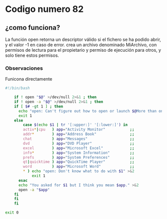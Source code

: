 # Codigo numero 82

## ¿como funciona?
La función open retorna un descriptor válido si el fichero se ha podido abrir, y el valor -1 en caso de error. crea un archivo denominado MiArchivo, con permisos de lectura para el propietario y permiso de ejecución para otros, y solo tiene estos permisos.
### **Observaciones**
Funicona directamente
```bash
#!/bin/bash

    if ! open "$@" >/dev/null 2>&1 ; then
    if ! open -a "$@" >/dev/null 2>&1 ; then
    if [ $# -gt 1 ] ; then
      echo "open: Can't figure out how to open or launch $@More than one program not supported" >&2
      exit 1
    else
        case $(echo $1 | tr '[:upper:]' '[:lower:]') in
        activ*|cpu   ) app="Activity Monitor"           ;;
        addr*        ) app="Address Book"               ;;
        chat         ) app="Messages"                   ;;
        dvd          ) app="DVD Player"                 ;;
        excel        ) app="Microsoft Excel"            ;;
        info*        ) app="System Information"         ;;
        prefs        ) app="System Preferences"         ;;
        qt|quicktime ) app="QuickTime Player"           ;;
        word         ) app="Microsoft Word"             ;;        
        * ) echo "open: Don't know what to do with $1" >&2
            exit 1
      esac
      echo "You asked for $1 but I think you mean $app." >&2
      open -a "$app"
    fi
    fi
    fi

exit 0
